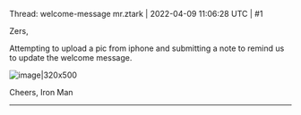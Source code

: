 Thread: welcome-message
mr.ztark | 2022-04-09 11:06:28 UTC | #1

Zers,

Attempting to upload a pic from iphone and submitting a note to remind us to update the welcome message. 

![image|320x500](upload://itZUvtNqyA0weNChKEgRvL8vlBo.jpeg)

Cheers,
Iron Man

-------------------------

